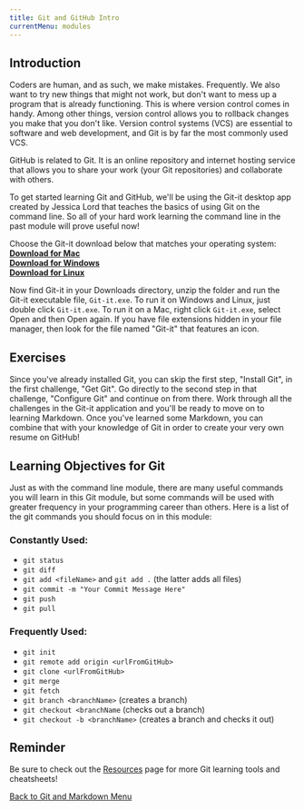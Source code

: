 ```yaml
---
title: Git and GitHub Intro
currentMenu: modules
---
```


## Introduction  

Coders are human, and as such, we make mistakes. Frequently. We also want to try new things that might not work, but don't want to mess up a program that is already functioning. This is where version control comes in handy. Among other things, version control allows you to rollback changes you make that you don't like. Version control systems (VCS) are essential to software and web development, and Git is by far the most commonly used VCS.  

GitHub is related to Git. It is an online repository and internet hosting service that allows you to share your work (your Git repositories) and collaborate with others.  

To get started learning Git and GitHub, we'll be using the Git-it desktop app created by Jessica Lord that teaches the basics of using Git on the command line. So all of your hard work learning the command line in the past module will prove useful now!  

Choose the Git-it download below that matches your operating system:    
[**Download for Mac**](https://github.com/jlord/git-it-electron/releases/download/4.2.3/Git-it-Mac-x64.zip)  
[**Download for Windows**](https://github.com/jlord/git-it-electron/releases/download/4.2.3/Git-it-Win-ia32.zip)  
[**Download for Linux**](https://github.com/jlord/git-it-electron/releases/download/4.2.3/Git-it-Linux-x64.zip)  

Now find Git-it in your Downloads directory, unzip the folder and run the Git-it executable file, `Git-it.exe`. To run it on Windows and Linux, just double click `Git-it.exe`. To run it on a Mac, right click `Git-it.exe`, select Open and then Open again. If you have file extensions hidden in your file manager, then look for the file named "Git-it" that features an icon.  

## Exercises  

Since you've already installed Git, you can skip the first step, "Install Git", in the first challenge, "Get Git". Go directly to the second step in that challenge, "Configure Git" and continue on from there. Work through all the challenges in the Git-it application and you'll be ready to move on to learning Markdown. Once you've learned some Markdown, you can combine that with your knowledge of Git in order to create your very own resume on GitHub!  

## Learning Objectives for Git

Just as with the command line module, there are many useful commands you will learn in this Git module, but some commands will be used with greater frequency in your programming career than others. Here is a list of the git commands you should focus on in this module:

### Constantly Used:

* `git status`
* `git diff`
* `git add <fileName>` and `git add .` (the latter adds all files)
* `git commit -m "Your Commit Message Here"`
* `git push`
* `git pull`

### Frequently Used:

* `git init`
* `git remote add origin <urlFromGitHub>`
* `git clone <urlFromGitHub>`
* `git merge`
* `git fetch`
* `git branch <branchName>` (creates a branch)
* `git checkout <branchName` (checks out a branch)
* `git checkout -b <branchName>` (creates a branch and checks it out)

## Reminder

Be sure to check out the [Resources](../../../resources/) page for more Git learning tools and cheatsheets!

[Back to Git and Markdown Menu](../)